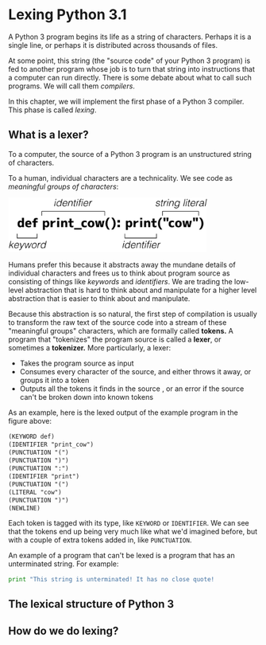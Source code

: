 Lexing Python 3.1 
=================
A Python 3 program begins its life as a string of characters. Perhaps it is a single line, or perhaps it is distributed across thousands of files.

At some point, this string (the "source code" of your Python 3 program) is fed to another program whose job is to turn that string into instructions that a computer can run directly. There is some debate about what to call such programs. We will call them *compilers*.

In this chapter, we will implement the first phase of a Python 3 compiler. This phase is called *lexing*.

What is a lexer?
---------------
To a computer, the source of a Python 3 program is an unstructured string of characters.

To a human, individual characters are a technicality. We see code as *meaningful groups of characters*:

<img src="../images/lexer-1.png" alt="Drawing" style="width: 400px;"/>

Humans prefer this because it abstracts away the mundane details of individual characters and frees us to think about program source as consisting of things like *keywords* and *identifiers*. We are trading the low-level abstraction that is hard to think about and manipulate for a higher level abstraction that is easier to think about and manipulate.

Because this abstraction is so natural, the first step of compilation is usually to transform the raw text of the source code into a stream of these "meaningful groups" characters, which are formally called **tokens.** A program that "tokenizes" the program source is called a **lexer**, or sometimes a **tokenizer.** More particularly, a lexer:

* Takes the program source as input
* Consumes every character of the source, and either throws it away, or groups it into a token
* Outputs all the tokens it finds in the source , or an error if the source can't be broken down into known tokens

As an example, here is the lexed output of the example program in the figure above:

```
(KEYWORD def)
(IDENTIFIER "print_cow")
(PUNCTUATION "(")
(PUNCTUATION ")")
(PUNCTUATION ":")
(IDENTIFIER "print")
(PUNCTUATION "(")
(LITERAL "cow")
(PUNCTUATION ")")
(NEWLINE)
```

Each token is tagged with its type, like `KEYWORD` or `IDENTIFIER`. We can see that the tokens end up being very much like what we'd imagined before, but with a couple of extra tokens added in, like `PUNCTUATION`.

An example of a program that can't be lexed is a program that has an unterminated string. For example:

```python
print "This string is unterminated! It has no close quote!
```


The lexical structure of Python 3
--------------



How do we do lexing?
--------------------




